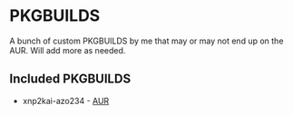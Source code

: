 # PKGBUILDS
A bunch of custom PKGBUILDS by me that may or may not end up on the AUR. Will add more as needed.

## Included PKGBUILDS

- xnp2kai-azo234 - [AUR](https://aur.archlinux.org/packages/xnp2kai-azo234/)


